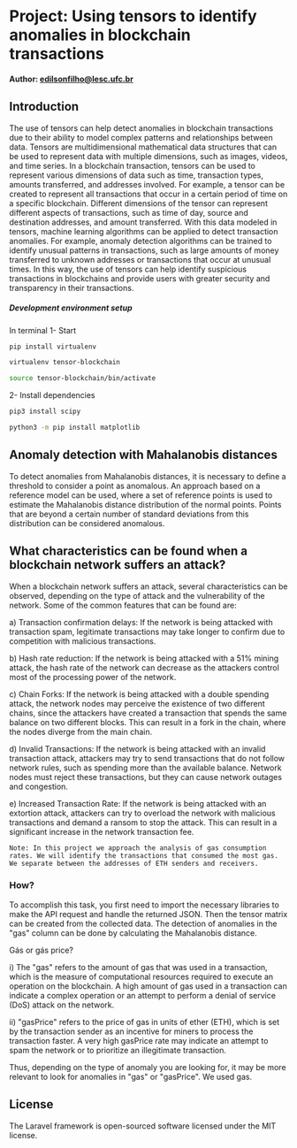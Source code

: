 # Project: Using tensors to identify anomalies in blockchain transactions

#### Author: edilsonfilho@lesc.ufc.br

## Introduction
The use of tensors can help detect anomalies in blockchain transactions due to their ability to model complex patterns and relationships between data.
Tensors are multidimensional mathematical data structures that can be used to represent data with multiple dimensions, such as images, videos, and time series. In a blockchain transaction, tensors can be used to represent various dimensions of data such as time, transaction types, amounts transferred, and addresses involved.
For example, a tensor can be created to represent all transactions that occur in a certain period of time on a specific blockchain. Different dimensions of the tensor can represent different aspects of transactions, such as time of day, source and destination addresses, and amount transferred.
With this data modeled in tensors, machine learning algorithms can be applied to detect transaction anomalies. For example, anomaly detection algorithms can be trained to identify unusual patterns in transactions, such as large amounts of money transferred to unknown addresses or transactions that occur at unusual times.
In this way, the use of tensors can help identify suspicious transactions in blockchains and provide users with greater security and transparency in their transactions.

##### Development environment setup
In terminal 
1- Start

```sh
pip install virtualenv
```

```sh
virtualenv tensor-blockchain
```
```sh 
source tensor-blockchain/bin/activate
```

2- Install dependencies
```sh
pip3 install scipy
```
```sh
python3 -m pip install matplotlib
```

## Anomaly detection with Mahalanobis distances
To detect anomalies from Mahalanobis distances, it is necessary to define a threshold to consider a point as anomalous. An approach based on a reference model can be used, where a set of reference points is used to estimate the Mahalanobis distance distribution of the normal points. Points that are beyond a certain number of standard deviations from this distribution can be considered anomalous.


## What characteristics can be found when a blockchain network suffers an attack?

When a blockchain network suffers an attack, several characteristics can be observed, depending on the type of attack and the vulnerability of the network. Some of the common features that can be found are:

a) Transaction confirmation delays: If the network is being attacked with transaction spam, legitimate transactions may take longer to confirm due to competition with malicious transactions.

b) Hash rate reduction: If the network is being attacked with a 51% mining attack, the hash rate of the network can decrease as the attackers control most of the processing power of the network.

c) Chain Forks: If the network is being attacked with a double spending attack, the network nodes may perceive the existence of two different chains, since the attackers have created a transaction that spends the same balance on two different blocks. This can result in a fork in the chain, where the nodes diverge from the main chain.

d) Invalid Transactions: If the network is being attacked with an invalid transaction attack, attackers may try to send transactions that do not follow network rules, such as spending more than the available balance. Network nodes must reject these transactions, but they can cause network outages and congestion.

e) Increased Transaction Rate: If the network is being attacked with an extortion attack, attackers can try to overload the network with malicious transactions and demand a ransom to stop the attack. This can result in a significant increase in the network transaction fee.

```
Note: In this project we approach the analysis of gas consumption rates. We will identify the transactions that consumed the most gas. We separate between the addresses of ETH senders and receivers.
```

### How?
To accomplish this task, you first need to import the necessary libraries to make the API request and handle the returned JSON. Then the tensor matrix can be created from the collected data. The detection of anomalies in the "gas" column can be done by calculating the Mahalanobis distance.

Gás or gás price?

i) The "gas" refers to the amount of gas that was used in a transaction, which is the measure of computational resources required to execute an operation on the blockchain. A high amount of gas used in a transaction can indicate a complex operation or an attempt to perform a denial of service (DoS) attack on the network.

ii) "gasPrice" refers to the price of gas in units of ether (ETH), which is set by the transaction sender as an incentive for miners to process the transaction faster. A very high gasPrice rate may indicate an attempt to spam the network or to prioritize an illegitimate transaction.

Thus, depending on the type of anomaly you are looking for, it may be more relevant to look for anomalies in "gas" or "gasPrice". We used gas. 

## License
The Laravel framework is open-sourced software licensed under the MIT license.








 

